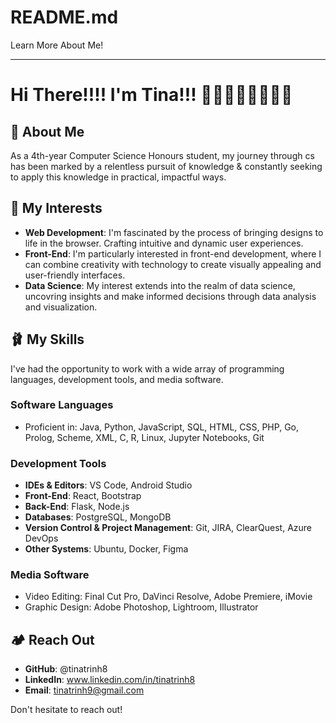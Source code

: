 # README.md
Learn More About Me!

---

# Hi There!!!! I'm Tina!!! 🌇🎱🥡🫧👩🏻‍💻🧠

## 🪻 About Me

As a 4th-year Computer Science Honours student, my journey through cs has been marked by a relentless pursuit of knowledge & constantly seeking to apply this knowledge in practical, impactful ways.

## 🍡 My Interests

- **Web Development**: I'm fascinated by the process of bringing designs to life in the browser. Crafting intuitive and dynamic user experiences.
- **Front-End**: I'm particularly interested in front-end development, where I can combine creativity with technology to create visually appealing and user-friendly interfaces.
- **Data Science**: My interest extends into the realm of data science, uncovring insights and make informed decisions through data analysis and visualization.

## 🩰 My Skills 

I've had the opportunity to work with a wide array of programming languages, development tools, and media software. 

### Software Languages

- Proficient in: Java, Python, JavaScript, SQL, HTML, CSS, PHP, Go, Prolog, Scheme, XML, C, R, Linux, Jupyter Notebooks, Git

### Development Tools

- **IDEs & Editors**: VS Code, Android Studio
- **Front-End**: React, Bootstrap
- **Back-End**: Flask, Node.js
- **Databases**: PostgreSQL, MongoDB
- **Version Control & Project Management**: Git, JIRA, ClearQuest, Azure DevOps
- **Other Systems**: Ubuntu, Docker, Figma

### Media Software

- Video Editing: Final Cut Pro, DaVinci Resolve, Adobe Premiere, iMovie
- Graphic Design: Adobe Photoshop, Lightroom, Illustrator

## 🏕️ Reach Out

- **GitHub**: @tinatrinh8
- **LinkedIn**: www.linkedin.com/in/tinatrinh8
- **Email**: tinatrinh9@gmail.com

Don't hesitate to reach out!
